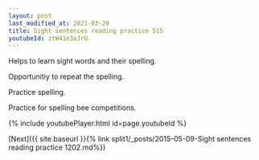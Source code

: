 ```yaml
---
layout: post
last_modified_at: 2021-03-29
title: Sight sentences reading practice 515
youtubeId: ztW41e3eJrU
---
```

 
 
Helps to learn sight words and their spelling.

Opportunitiy to repeat the spelling. 

Practice spelling. 
 
Practice for spelling bee competitions. 
 
{% include youtubePlayer.html id=page.youtubeId %}
 
 

[Next]({{ site.baseurl }}{% link  split1/_posts/2015-05-09-Sight sentences reading practice 1202.md%})
 
